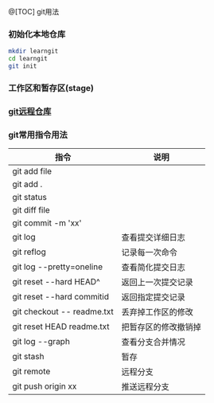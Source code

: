 @[TOC] git用法

### 初始化本地仓库

```bash
mkdir learngit
cd learngit
git init
```

### 工作区和暂存区(stage)

### [git远程仓库](https://www.liaoxuefeng.com/wiki/896043488029600/896954117292416)

### git常用指令用法

|指令|说明|
|---|---|
|git add file||
|git add .||
|git status||
|git diff file||
|git commit -m 'xx'||
|git log|查看提交详细日志|
|git reflog|记录每一次命令|
|git log --pretty=oneline|查看简化提交日志|
|git reset --hard HEAD^|返回上一次提交记录|
|git reset --hard commitid|返回指定提交记录|
|git checkout -- readme.txt|丢弃掉工作区的修改|
|git reset HEAD readme.txt|把暂存区的修改撤销掉|
|git log --graph|查看分支合并情况|
|git stash|暂存|
|git remote|远程分支|
|git push origin xx|推送远程分支|
